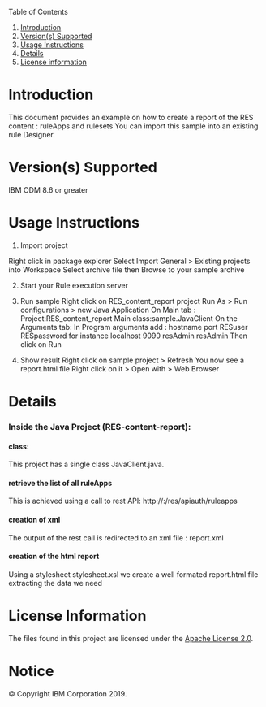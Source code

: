 Table of Contents

1. [Introduction](#intro)
2. [Version(s) Supported](#versions)
3. [Usage Instructions](#instruction)
4. [Details](#details)
5. [License information](#license)

Introduction<a name="intro"></a>
============

This document provides an example on how to create a report of the RES content : ruleApps and rulesets
You can import this sample into an existing rule Designer.

Version(s) Supported<a name="versions"></a>
====================

IBM ODM 8.6 or greater

Usage Instructions<a name="instruction"></a>
===================

1. Import project
<p>Right click in package explorer
Select Import
General > Existing projects into Workspace
Select archive file then Browse to your sample archive

2. Start your Rule execution server

3. Run sample
Right click on RES_content_report project
Run As > Run configurations > new Java Application
On Main tab :
Project:RES_content_report
Main class:sample.JavaClient
On the Arguments tab:
In Program arguments add : hostname port RESuser RESpassword
for instance localhost 9090 resAdmin resAdmin
Then click on Run

5. Show result
Right click on sample project > Refresh
You now see a report.html file
Right click on it > Open with > Web Browser

Details<a name="details"></a>
============

### Inside the Java Project (RES-content-report):

#### class:

This project has a single class JavaClient.java.

#### retrieve the list of all ruleApps
This is achieved using a call to rest API:
http://<HOST>:<PORT>/res/apiauth/ruleapps

#### creation of xml
The output of the rest call is redirected to an xml file : report.xml

#### creation of the html report
Using a stylesheet stylesheet.xsl we create a well formated report.html file extracting the data we need

License Information<a name="license"></a>
====================
The files found in this project are licensed under the [Apache License 2.0](LICENSE).

# Notice
© Copyright IBM Corporation 2019.